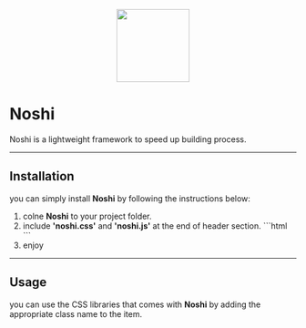 <p align="center">
<img src="https://lh6.googleusercontent.com/OnKNjHP4aLbjjYMyllCAAJyqdv_dbiNVZL0ra3eY57-tHms-GQvTZ87PhVzyOQ15VBi3P0qiW8a70LgprELR=w1360-h657" width="128" height="128" align="center" />
</p>

# Noshi
 Noshi is a lightweight framework to speed up building process.

---

 ## Installation
 you can simply install <b>Noshi</b> by following the instructions below:

 <ol>
    <li>colne <b>Noshi</b> to your project folder.</li>
    <li>include <b>'noshi.css'</b> and <b>'noshi.js'</b> at the end of header section.
    ```html
    <link rel="stylesheet" href="Noshi-main/noshi.css">
    <script src="Noshi-main/noshi.js" type="application/javascript"></script>
    ```
    </li>
    <li>enjoy</li>
 </ol>

 ---

 ## Usage
 you can use the CSS libraries that comes with <b>Noshi</b> by adding the appropriate class name to the item.
